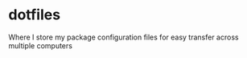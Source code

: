 # dotfiles
Where I store my package configuration files for easy transfer across multiple computers

